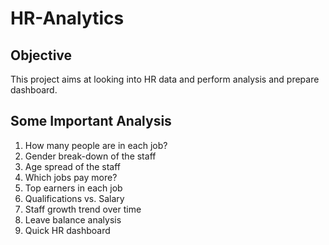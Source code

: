 # HR-Analytics

## Objective
This project aims at looking into HR data and perform analysis and prepare dashboard.

## Some Important Analysis
1. How many people are in each job?
2. Gender break-down of the staff
3. Age spread of the staff
4. Which jobs pay more?
5. Top earners in each job
6. Qualifications vs. Salary
7. Staff growth trend over time
8. Leave balance analysis
9. Quick HR dashboard
